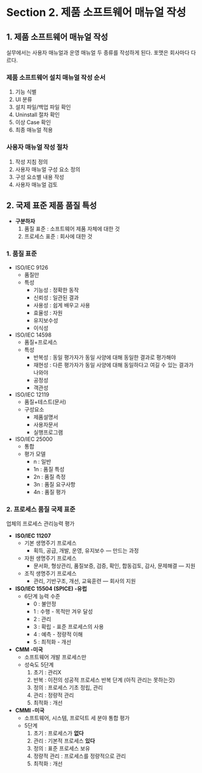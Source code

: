 # Section 2. 제품 소프트웨어 매뉴얼 작성

## 1. 제품 소프트웨어 매뉴얼 작성

실무에서는 사용자 매뉴얼과 운영 매뉴얼 두 종류를 작성하게 된다. 포맷은 회사마다 다르다.

### 제품 소프트웨어 설치 매뉴얼 작성 순서

1. 기능 식별
2. UI 분류
3. 설치 파일/백업 파일 확인
4. Uninstall 절차 확인
5. 이상 Case 확인
6. 최종 매뉴얼 적용

### 사용자 매뉴얼 작성 절차

1. 작성 지침 정의
2. 사용자 매뉴얼 구성 요소 정의
3. 구성 요소별 내용 작성
4. 사용자 매뉴얼 검토

## 2. 국제 표준 제품 품질 특성

- **구분하자**
  1. 품질 표준 : 소프트웨어 제품 자체에 대한 것
  2. 프로세스 표준 : 회사에 대한 것

### 1. 품질 표준

- ISO/IEC 9126
  - 품질만
  - 특성
    - 기능성 : 정확한 동작
    - 신뢰성 : 일관된 결과
    - 사용성 : 쉽게 배우고 사용
    - 효율성 : 자원
    - 유지보수성
    - 이식성
- ISO/IEC 14598
  - 품질+프로세스
  - 특성
    - 반복성 : 동일 평가자가 동일 사양에 대해 동일한 결과로 평가해야
    - 재현성 : 다른 평가자가 동일 사양에 대해 동일하다고 여길 수 있는 결과가 나와야
    - 공정성
    - 객관성
- ISO/IEC 12119
  - 품질+테스트(문서)
  - 구성요소
    - 제품설명서
    - 사용자문서
    - 실행프로그램
- ISO/IEC 25000
  - 통합
  - 평가 모델
    - n : 일반
    - 1n : 품질 특성
    - 2n : 품질 측정
    - 3n : 품질 요구사항
    - 4n : 품질 평가

### 2. 프로세스 품질 국제 표준

업체의 프로세스 관리능력 평가

- **ISO/IEC 11207**
  - 기본 생명주기 프로세스
    - 획득, 공급, 개발, 운영, 유지보수 — 만드는 과정
  - 자원 생명주기 프로세스
    - 문서화, 형상관리, 품질보증, 검증, 확인, 합동검토, 감사, 문제해결 — 지원
  - 조직 생명주기 프로세스
    - 관리, 기반구조, 개선, 교육훈련 — 회사의 지원
- **ISO/IEC 15504 (SPICE) -유럽**
  - 6단계 능력 수준
    - 0 : 불안정
    - 1 : 수행 - 목적만 겨우 달성
    - 2 : 관리
    - 3 : 확립 - 표준 프로세스의 사용
    - 4 : 예측 - 정량적 이해
    - 5 : 최적화 - 개선
- **CMM -미국**
  - 소프트웨어 개발 프로세스만
  - 성숙도 5단계
    1. 초기 : 관리X
    2. 반복 : 이전의 성공적 프로세스 반복 단계 (아직 관리는 못하는것)
    3. 정의 : 프로세스 기초 정립, 관리
    4. 관리 : 정량적 관리
    5. 최적화 : 개선
- **CMMI -미국**
  - 소프트웨어, 시스템, 프로덕트 세 분야 통합 평가
  - 5단계
    1. 초기 : 프로세스가 **없다**
    2. 관리 : 기본적 프로세스 **있다**
    3. 정의 : 표준 프로세스 보유
    4. 정량적 관리 : 프로세스를 정량적으로 관리
    5. 최적화 : 개선
